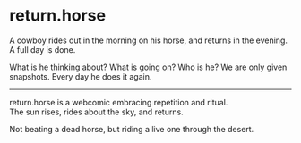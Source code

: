# return.horse

A cowboy rides out in the morning on his horse, and returns in the evening. A full day is done.

What is he thinking about? What is going on? Who is he? We are only given snapshots. Every day he does it again.

---

return.horse is a webcomic embracing repetition and ritual.  
The sun rises, rides about the sky, and returns.

Not beating a dead horse, but riding a live one through the desert.